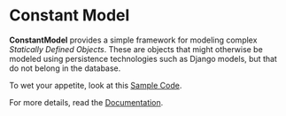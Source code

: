# Constant Model

**ConstantModel** provides a simple framework for modeling complex
*Statically Defined Objects*. These are objects that might otherwise
be modeled using persistence technologies such as Django models, but
that do not belong in the database.

To wet your appetite, look at this [Sample Code](https://github.com/wsmith323/constantmodel/blob/master/tests/sample.py).

For more details, read the [Documentation](https://constantmodel.readthedocs.org/en/latest/).

